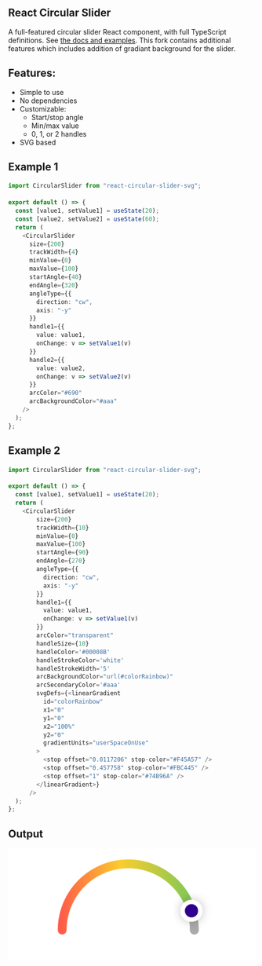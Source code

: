 ## React Circular Slider

A full-featured circular slider React component, with full TypeScript definitions. See [the docs and examples](https://marc.khouri.ca/react-circular-slider/).
This fork contains additional features which includes addition of gradiant background for the slider.

## Features:

- Simple to use
- No dependencies
- Customizable:
  - Start/stop angle
  - Min/max value
  - 0, 1, or 2 handles
- SVG based

## Example 1


```typescript
import CircularSlider from "react-circular-slider-svg";

export default () => {
  const [value1, setValue1] = useState(20);
  const [value2, setValue2] = useState(60);
  return (
    <CircularSlider
      size={200}
      trackWidth={4}
      minValue={0}
      maxValue={100}
      startAngle={40}
      endAngle={320}
      angleType={{
        direction: "cw",
        axis: "-y"
      }}
      handle1={{
        value: value1,
        onChange: v => setValue1(v)
      }}
      handle2={{
        value: value2,
        onChange: v => setValue2(v)
      }}
      arcColor="#690"
      arcBackgroundColor="#aaa"
    />
  );
};
```

## Example 2


```typescript
import CircularSlider from "react-circular-slider-svg";

export default () => {
  const [value1, setValue1] = useState(20);
  return (
    <CircularSlider
        size={200}
        trackWidth={10}
        minValue={0}
        maxValue={100}
        startAngle={90}
        endAngle={270}
        angleType={{
          direction: "cw",
          axis: "-y"
        }}
        handle1={{
          value: value1,
          onChange: v => setValue1(v)
        }}
        arcColor="transparent"
        handleSize={10}
        handleColor='#00008B'
        handleStrokeColor='white'
        handleStrokeWidth='5'
        arcBackgroundColor="url(#colorRainbow)"
        arcSecondaryColor='#aaa'
        svgDefs={<linearGradient
          id="colorRainbow"
          x1="0"
          y1="0"
          x2="100%"
          y2="0"
          gradientUnits="userSpaceOnUse"
        >
          <stop offset="0.0117206" stop-color="#F45A57" />
          <stop offset="0.457758" stop-color="#FBC445" />
          <stop offset="1" stop-color="#74B96A" />
        </linearGradient>}
      />
  );
};
```
## Output


![Gradient Slider](docs/gradient-slider.png?raw=true "Gradient Slider")

